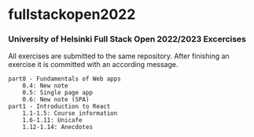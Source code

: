 # fullstackopen2022

### University of Helsinki Full Stack Open 2022/2023 Excercises

All exercises are submitted to the same repository. After finishing an exercise it is committed with an according message.

    part0 - Fundamentals of Web apps
        0.4: New note
        0.5: Single page app    
        0.6: New note (SPA)
    part1 - Introduction to React
        1.1-1.5: Course information
        1.6-1.11: Unicafe
        1.12-1.14: Anecdotes
  
